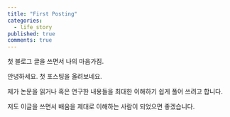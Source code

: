 ```yaml
---
title: "First Posting"
categories:
  - life_story
published: true
comments: true
---
```

첫 블로그 글을 쓰면서 나의 마음가짐.


안녕하세요. 첫 포스팅을 올려보네요.

제가 논문을 읽거나 혹은 연구한 내용들을 최대한 이해하기 쉽게 풀어 쓰려고 합니다.

저도 이글을 쓰면서 배움을 제대로 이해하는 사람이 되었으면 좋겠습니다.